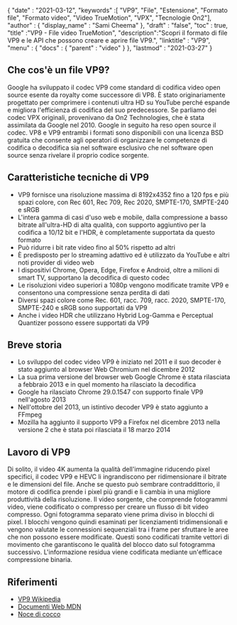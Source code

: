 {
  "date" : "2021-03-12",
  "keywords" :[ "VP9", "File", "Estensione", "Formato file", "Formato video", "Video TrueMotion", "VPX", "Tecnologie On2"],
  "author" : {
    "display_name" : "Sami Cheema"
},
  "draft" : "false",
  "toc" : true,
  "title" :"VP9 - File video TrueMotion",
  "description":"Scopri il formato di file VP9 e le API che possono creare e aprire file VP9.",
  "linktitle" : "VP9",
  "menu" : {
    "docs" : {
      "parent" : "video"
}
},
  "lastmod" : "2021-03-27"
}

## Che cos'è un file VP9?

Google ha sviluppato il codec VP9 come standard di codifica video open source esente da royalty come successore di VP8. È stato originariamente progettato per comprimere i contenuti ultra HD su YouTube perché espande e migliora l'efficienza di codifica del suo predecessore. Se parliamo dei codec VPX originali, provenivano da On2 Technologies, che è stata assimilata da Google nel 2010. Google in seguito ha reso open source il codec. VP8 e VP9 entrambi i formati sono disponibili con una licenza BSD gratuita che consente agli operatori di organizzare le competenze di codifica o decodifica sia nel software esclusivo che nel software open source senza rivelare il proprio codice sorgente.

## Caratteristiche tecniche di VP9

* VP9 fornisce una risoluzione massima di 8192x4352 fino a 120 fps e più spazi colore, con Rec 601, Rec 709, Rec 2020, SMPTE-170, SMPTE-240 e sRGB
* L'intera gamma di casi d'uso web e mobile, dalla compressione a basso bitrate all'ultra-HD di alta qualità, con supporto aggiuntivo per la codifica a 10/12 bit e l'HDR, è completamente supportata da questo formato
* Può ridurre i bit rate video fino al 50% rispetto ad altri
* È predisposto per lo streaming adattivo ed è utilizzato da YouTube e altri noti provider di video web
* I dispositivi Chrome, Opera, Edge, Firefox e Android, oltre a milioni di smart TV, supportano la decodifica di questo codec
* Le risoluzioni video superiori a 1080p vengono modificate tramite VP9 e consentono una compressione senza perdita di dati
* Diversi spazi colore come Rec. 601, racc. 709, racc. 2020, SMPTE-170, SMPTE-240 e sRGB sono supportati da VP9
* Anche i video HDR che utilizzano Hybrid Log-Gamma e Perceptual Quantizer possono essere supportati da VP9


## Breve storia

* Lo sviluppo del codec video VP9 è iniziato nel 2011 e il suo decoder è stato aggiunto al browser Web Chromium nel dicembre 2012
* La sua prima versione del browser web Google Chrome è stata rilasciata a febbraio 2013 e in quel momento ha rilasciato la decodifica
* Google ha rilasciato Chrome 29.0.1547 con supporto finale VP9 nell'agosto 2013
* Nell'ottobre del 2013, un istintivo decoder VP9 è stato aggiunto a FFmpeg
* Mozilla ha aggiunto il supporto VP9 a Firefox nel dicembre 2013 nella versione 2 che è stata poi rilasciata il 18 marzo 2014
 

## Lavoro di VP9

Di solito, il video 4K aumenta la qualità dell'immagine riducendo pixel specifici, il codec VP9 e HEVC li ingrandiscono per ridimensionare il bitrate e le dimensioni del file. Anche se questo può sembrare contraddittorio, il motore di codifica prende i pixel più grandi e li cambia in una migliore produttività della risoluzione. Il video sorgente, che comprende fotogrammi video, viene codificato o compresso per creare un flusso di bit video compresso. Ogni fotogramma separato viene prima diviso in blocchi di pixel. I blocchi vengono quindi esaminati per licenziamenti tridimensionali e vengono valutate le connessioni sequenziali tra i frame per sfruttare le aree che non possono essere modificate. Questi sono codificati tramite vettori di movimento che garantiscono le qualità del blocco dato sul fotogramma successivo. L'informazione residua viene codificata mediante un'efficace compressione binaria.

## Riferimenti

* [VP9 Wikipedia](https://en.wikipedia.org/wiki/VP9)
* [Documenti Web MDN](https://developer.mozilla.org/en-US/docs/Web/Media/Formats/Video_codecs#vp9)
* [Noce di cocco](https://www.coconut.co/)

